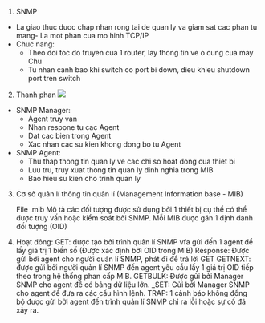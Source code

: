 1. SNMP 
- La giao thuc duoc chap nhan rong tai de quan ly va giam sat cac phan tu mang- La mot phan cua mo hinh TCP/IP
- Chuc nang:
	+ Theo doi toc do truyen cua 1 router, lay thong tin ve o cung cua may Chu
	+ Tu nhan canh bao khi switch co port bi down, dieu khieu shutdown port tren switch
2. Thanh phan
![](https://vietnix.vn/wp-content/uploads/2021/06/tim-hieu-giao-thuc-snmp.webp)
* SNMP Manager:
	- Agent truy van
	- Nhan respone tu cac Agent
	- Dat cac bien trong Agent
	- Xac nhan cac su kien khong dong bo tu Agent
* SNMP Agent:
	- Thu thap thong tin quan ly ve cac chi so hoat dong cua thiet bi
	- Luu tru, truy xuat thong tin quan ly dinh nghia trong MIB
	- Bao hieu su kien cho trinh quan ly 
3. Cơ sở quản lí thông tin quản lí (Management Information base - MIB)

    File .mib
    Mô tả các đối tượng được sử dụng bởi 1 thiết bị cụ thể có thể được truy vấn hoặc kiểm soát bởi SNMP.
    Mỗi MIB được gán 1 định danh đối tượng (OID)

4. Hoạt đông:
    GET: được tạo bởi trình quản lí SNMP vfa gửi đến 1 agent để lấy giá trị 1 biến số (Được xác định bởi OID trong MIB)
    Response: Được gửi bởi agent cho người quản lí SNMP, phát đi để trả lời GET
    GETNEXT: được gửi bởi người quản lí SNMP đến agent yêu cầu lấy 1 giá trị OID tiếp theo trong hệ thống phan cấp MIB.
    GETBULK: Được gửi bởi Manager SNMP cho agent để có bảng dữ liệu lớn.
    _SET: Gửi bởi Manager SNMP cho agent để đưa ra các cấu hình lệnh.
    TRAP: 1 cảnh báo không đồng bộ được gửi bởi agent đến trình quản lí SNMP chỉ ra lỗi hoặc sự cố đã xảy ra.

